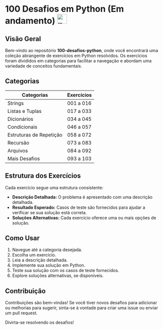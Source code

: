 # 100 Desafios em Python (Em andamento) <img width="32" height="32" src="https://img.icons8.com/color/32/python--v1.png" alt="python--v1"/>

## Visão Geral

Bem-vindo ao repositório **100-desafios-python**, onde você encontrará uma coleção abrangente de exercícios em Python resolvidos. Os exercícios foram divididos em categorias para facilitar a navegação e abordam uma variedade de conceitos fundamentais.

## Categorias

| Categorias                | Exercícios          |
|---------------------------|---------------------|
| Strings                   | 001 a 016           |
| Listas e Tuplas           | 017 a 033           |
| Dicionários               | 034 a 045           |
| Condicionais              | 046 a 057           |
| Estruturas de Repetição   | 058 a 072           |
| Recursão                  | 073 a 083           |
| Arquivos                  | 084 a 092           |
| Mais Desafios             | 093 a 103           |

## Estrutura dos Exercícios

Cada exercício segue uma estrutura consistente:

- **Descrição Detalhada:** O problema é apresentado com uma descrição detalhada.
- **Resultado Esperado:** Casos de teste são fornecidos para ajudar a verificar se sua solução está correta.
- **Soluções Alternativas:** Cada exercício oferece uma ou mais opções de solução.

## Como Usar

1. Navegue até a categoria desejada.
2. Escolha um exercício.
3. Leia a descrição detalhada.
4. Implemente sua solução em Python.
5. Teste sua solução com os casos de teste fornecidos.
6. Explore soluções alternativas, se disponíveis.

## Contribuição

Contribuições são bem-vindas! Se você tiver novos desafios para adicionar ou melhorias para sugerir, sinta-se à vontade para criar uma issue ou enviar um pull request.

Divirta-se resolvendo os desafios!
